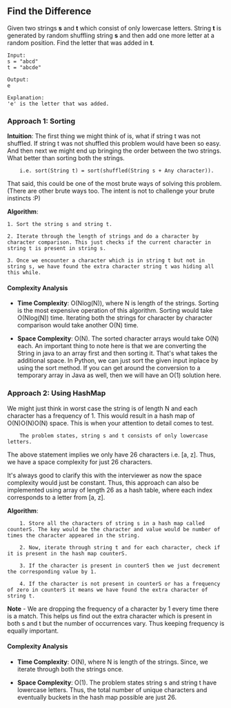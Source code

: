 ## Find the Difference

Given two strings **s** and **t** which consist of only lowercase letters. String **t** is generated by random shuffling string **s** and then add one more letter at a random position. Find the letter that was added in **t**.

```
Input:
s = "abcd"
t = "abcde"

Output:
e

Explanation:
'e' is the letter that was added.
```

### Approach 1: Sorting

**Intuition**: The first thing we might think of is, what if string t was not shuffled. If string t was not shuffled this problem would have been so easy. And then next we might end up bringing the order between the two strings. What better than sorting both the strings.
```
    i.e. sort(String t) = sort(shuffled(String s + Any character)).
```
That said, this could be one of the most brute ways of solving this problem. (There are other brute ways too. The intent is not to challenge your brute instincts :P)

**Algorithm**:

    1. Sort the string s and string t.

    2. Iterate through the length of strings and do a character by character comparison. This just checks if the current character in string t is present in string s.

    3. Once we encounter a character which is in string t but not in string s, we have found the extra character string t was hiding all this while.

#### Complexity Analysis

* **Time Complexity**: O(Nlog(N)), where N is length of the strings. Sorting is the most expensive operation of this algorithm. Sorting would take O(Nlog(N)) time. Iterating both the strings for character by character comparison would take another O(N) time.

* **Space Complexity**: O(N). The sorted character arrays would take O(N) each. An important thing to note here is that we are converting the String in java to an array first and then sorting it. That's what takes the additional space. In Python, we can just sort the given input inplace by using the sort method. If you can get around the conversion to a temporary array in Java as well, then we will have an O(1) solution here. 

### Approach 2: Using HashMap

We might just think in worst case the string is of length N and each character has a frequency of 1. This would result in a hash map of O(N)O(N)O(N) space. This is when your attention to detail comes to test.
```
    The problem states, string s and t consists of only lowercase letters.
```
The above statement implies we only have 26 characters i.e. [a, z]. Thus, we have a space complexity for just 26 characters.

It's always good to clarify this with the interviewer as now the space complexity would just be constant. Thus, this approach can also be implemented using array of length 26 as a hash table, where each index corresponds to a letter from [a, z].

**Algorithm**: 
```
    1. Store all the characters of string s in a hash map called counterS. The key would be the character and value would be number of times the character appeared in the string.

    2. Now, iterate through string t and for each character, check if it is present in the hash map counterS.

    3. If the character is present in counterS then we just decrement the corresponding value by 1.

    4. If the character is not present in counterS or has a frequency of zero in counterS it means we have found the extra character of string t.
```
**Note** - We are dropping the frequency of a character by 1 every time there is a match. This helps us find out the extra character which is present in both s and t but the number of occurrences vary. Thus keeping frequency is equally important.

#### Complexity Analysis

* **Time Complexity**: O(N), where N is length of the strings. Since, we iterate through both the strings once.

* **Space Complexity**: O(1). The problem states string s and string t have lowercase letters. Thus, the total number of unique characters and eventually buckets in the hash map possible are just 26. 
